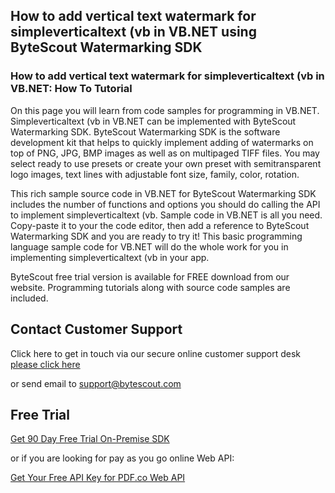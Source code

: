 ## How to add vertical text watermark for simpleverticaltext (vb in VB.NET using ByteScout Watermarking SDK

### How to add vertical text watermark for simpleverticaltext (vb in VB.NET: How To Tutorial

On this page you will learn from code samples for programming in VB.NET. Simpleverticaltext (vb in VB.NET can be implemented with ByteScout Watermarking SDK. ByteScout Watermarking SDK is the software development kit that helps to quickly implement adding of watermarks on top of PNG, JPG, BMP images as well as on multipaged TIFF files. You may select ready to use presets or create your own preset with semitransparent logo images, text lines with adjustable font size, family, color, rotation.

This rich sample source code in VB.NET for ByteScout Watermarking SDK includes the number of functions and options you should do calling the API to implement simpleverticaltext (vb. Sample code in VB.NET is all you need. Copy-paste it to your the code editor, then add a reference to ByteScout Watermarking SDK and you are ready to try it! This basic programming language sample code for VB.NET will do the whole work for you in implementing simpleverticaltext (vb in your app.

ByteScout free trial version is available for FREE download from our website. Programming tutorials along with source code samples are included.

## Contact Customer Support

Click here to get in touch via our secure online customer support desk [please click here](https://bytescout.zendesk.com/hc/en-us/requests/new?subject=ByteScout%20Watermarking%20SDK%20Question)

or send email to [support@bytescout.com](mailto:support@bytescout.com?subject=ByteScout%20Watermarking%20SDK%20Question) 

## Free Trial

[Get 90 Day Free Trial On-Premise SDK](https://bytescout.com/download/web-installer?utm_source=github-readme)

or if you are looking for pay as you go online Web API:

[Get Your Free API Key for PDF.co Web API](https://pdf.co/documentation/api?utm_source=github-readme)